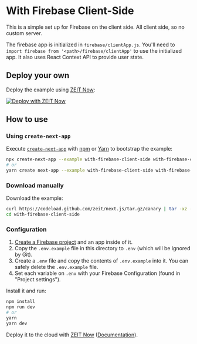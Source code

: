 # With Firebase Client-Side

This is a simple set up for Firebase on the client side. All client side, so no custom server.

The firebase app is initialized in `firebase/clientApp.js`. You'll need to `import firebase from '<path>/firebase/clientApp'` to use the initialized app. It also uses React Context API to provide user state.

## Deploy your own

Deploy the example using [ZEIT Now](https://zeit.co/now):

[![Deploy with ZEIT Now](https://zeit.co/button)](https://zeit.co/import/project?template=https://github.com/zeit/next.js/tree/canary/examples/with-firebase-client-side)

## How to use

### Using `create-next-app`

Execute [`create-next-app`](https://github.com/zeit/next.js/tree/canary/packages/create-next-app) with [npm](https://docs.npmjs.com/cli/init) or [Yarn](https://yarnpkg.com/lang/en/docs/cli/create/) to bootstrap the example:

```bash
npx create-next-app --example with-firebase-client-side with-firebase-client-side-app
# or
yarn create next-app --example with-firebase-client-side with-firebase-client-side-app
```

### Download manually

Download the example:

```bash
curl https://codeload.github.com/zeit/next.js/tar.gz/canary | tar -xz --strip=2 next.js-canary/examples/with-firebase-client-side
cd with-firebase-client-side
```

### Configuration

1. [Create a Firebase project](https://console.firebase.google.com/u/0/) and an app inside of it.
2. Copy the `.env.example` file in this directory to `.env` (which will be ignored by Git).
3. Create a `.env` file and copy the contents of `.env.example` into it. You can safely delete the `.env.example` file.
4. Set each variable on `.env` with your Firebase Configuration (found in "Project settings").

Install it and run:

```bash
npm install
npm run dev
# or
yarn
yarn dev
```

Deploy it to the cloud with [ZEIT Now](https://zeit.co/import?filter=next.js&utm_source=github&utm_medium=readme&utm_campaign=next-example) ([Documentation](https://nextjs.org/docs/deployment)).
